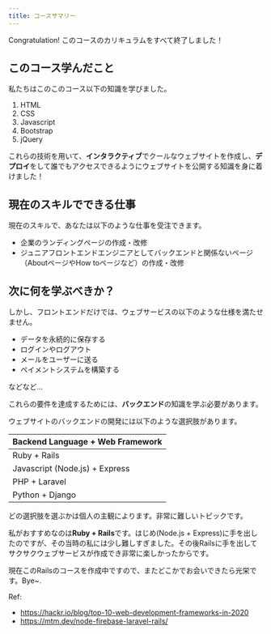 ```yaml
---
title: コースサマリー
---
```


Congratulation! このコースのカリキュラムをすべて終了しました！

## このコース学んだこと

私たちはこのこのコース以下の知識を学びました。

1. HTML
2. CSS
3. Javascript
4. Bootstrap
5. jQuery

これらの技術を用いて、**インタラクティブ**でクールなウェブサイトを作成し、**デプロイ**をして誰でもアクセスできるようにウェブサイトを公開する知識を身に着けました！

## 現在のスキルでできる仕事
現在のスキルで、あなたは以下のような仕事を受注できます。

- 企業のランディングページの作成・改修
- ジュニアフロントエンドエンジニアとしてバックエンドと関係ないページ（AboutページやHow toページなど）の作成・改修

## 次に何を学ぶべきか？

しかし、フロントエンドだけでは、ウェブサービスの以下のような仕様を満たせません。

- データを永続的に保存する
- ログインやログアウト
- メールをユーザーに送る
- ペイメントシステムを構築する

などなど...

これらの要件を達成するためには、**バックエンド**の知識を学ぶ必要があります。

ウェブサイトのバックエンドの開発には以下のような選択肢があります。


| Backend Language + Web Framework |
| -------------------------------- |
| Ruby + Rails                     |
| Javascript (Node.js) + Express   |
| PHP + Laravel                    |
| Python + Django                  |

どの選択肢を選ぶかは個人の主観によります。非常に難しいトピックです。

私がおすすめなのは**Ruby + Rails**です。はじめ(Node.js + Express)に手を出したのですが、その当時の私には少し難しすぎました。その後Railsに手を出してサクサクウェブサービスが作成でき非常に楽しかったからです。

現在このRailsのコースを作成中ですので、またどこかでお会いできたら光栄です。Bye~.

Ref:
- https://hackr.io/blog/top-10-web-development-frameworks-in-2020
- https://mtm.dev/node-firebase-laravel-rails/
